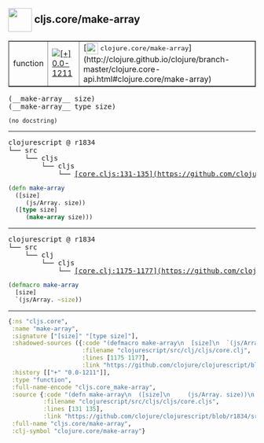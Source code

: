 ## <img width="48px" valign="middle" src="http://i.imgur.com/Hi20huC.png"> cljs.core/make-array

 <table border="1">
<tr>
<td>function</td>
<td><a href="https://github.com/cljsinfo/api-refs/tree/0.0-1211"><img valign="middle" alt="[+] 0.0-1211" src="https://img.shields.io/badge/+-0.0--1211-lightgrey.svg"></a> </td>
<td>
[<img height="24px" valign="middle" src="http://i.imgur.com/1GjPKvB.png"> <samp>clojure.core/make-array</samp>](http://clojure.github.io/clojure/branch-master/clojure.core-api.html#clojure.core/make-array)
</td>
</tr>
</table>

 <samp>
(__make-array__ size)<br>
(__make-array__ type size)<br>
</samp>

```
(no docstring)
```

---

 <pre>
clojurescript @ r1834
└── src
    └── cljs
        └── cljs
            └── <ins>[core.cljs:131-135](https://github.com/clojure/clojurescript/blob/r1834/src/cljs/cljs/core.cljs#L131-L135)</ins>
</pre>

```clj
(defn make-array
  ([size]
     (js/Array. size))
  ([type size]
     (make-array size)))
```


---

 <pre>
clojurescript @ r1834
└── src
    └── clj
        └── cljs
            └── <ins>[core.clj:1175-1177](https://github.com/clojure/clojurescript/blob/r1834/src/clj/cljs/core.clj#L1175-L1177)</ins>
</pre>

```clj
(defmacro make-array
  [size]
  `(js/Array. ~size))
```

---

```clj
{:ns "cljs.core",
 :name "make-array",
 :signature ["[size]" "[type size]"],
 :shadowed-sources ({:code "(defmacro make-array\n  [size]\n  `(js/Array. ~size))",
                     :filename "clojurescript/src/clj/cljs/core.clj",
                     :lines [1175 1177],
                     :link "https://github.com/clojure/clojurescript/blob/r1834/src/clj/cljs/core.clj#L1175-L1177"}),
 :history [["+" "0.0-1211"]],
 :type "function",
 :full-name-encode "cljs.core_make-array",
 :source {:code "(defn make-array\n  ([size]\n     (js/Array. size))\n  ([type size]\n     (make-array size)))",
          :filename "clojurescript/src/cljs/cljs/core.cljs",
          :lines [131 135],
          :link "https://github.com/clojure/clojurescript/blob/r1834/src/cljs/cljs/core.cljs#L131-L135"},
 :full-name "cljs.core/make-array",
 :clj-symbol "clojure.core/make-array"}

```
